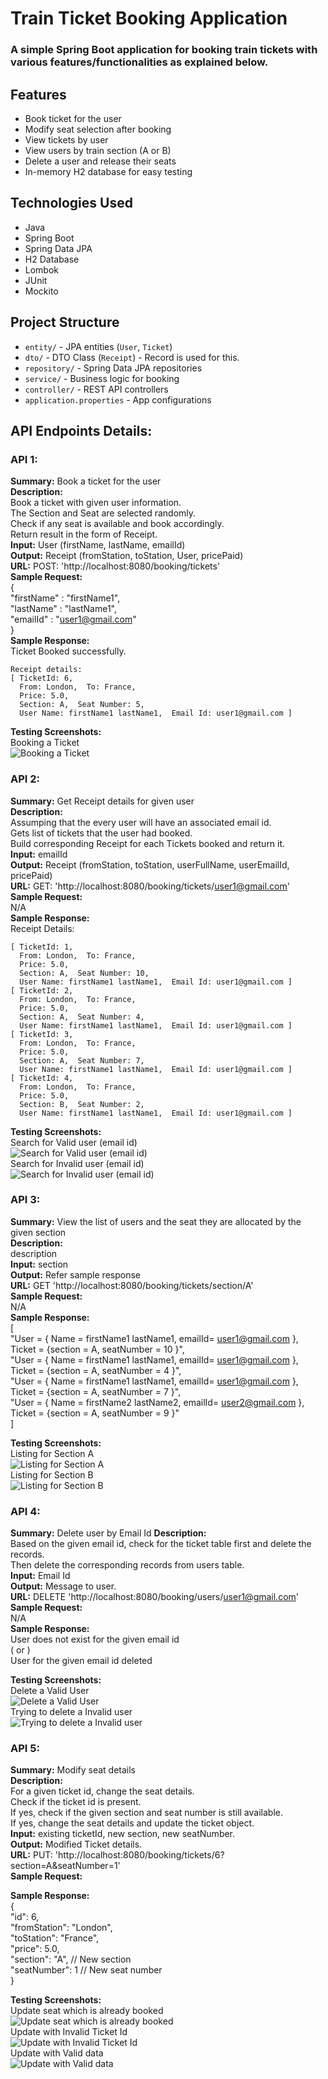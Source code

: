 
# Train Ticket Booking Application
### A simple Spring Boot application for booking train tickets with various features/functionalities as explained below.


## Features

- Book ticket for the user
- Modify seat selection after booking
- View tickets by user
- View users by train section (A or B)
- Delete a user and release their seats
- In-memory H2 database for easy testing


## Technologies Used

- Java
- Spring Boot
- Spring Data JPA
- H2 Database
- Lombok
- JUnit
- Mockito


## Project Structure

- `entity/` - JPA entities (`User`, `Ticket`)
- `dto/` - DTO Class (`Receipt`) - Record is used for this.
- `repository/` - Spring Data JPA repositories
- `service/` - Business logic for booking
- `controller/` - REST API controllers
- `application.properties` - App configurations


## API Endpoints Details:

### API 1: 
**Summary:** Book a ticket for the user  
**Description:**  
  Book a ticket with given user information.  
  The Section and Seat are selected randomly.  
  Check if any seat is available and book accordingly.  
  Return result in the form of Receipt.  
**Input:** User (firstName, lastName, emailId)  
**Output:** Receipt (fromStation, toStation, User, pricePaid)  
****URL:**** POST: 'http://localhost:8080/booking/tickets'  
****Sample Request:****  
	{  
		"firstName" : "firstName1",  
		"lastName" : "lastName1",  
		"emailId" : "user1@gmail.com"  
	}  
**Sample Response:**  
Ticket Booked successfully.  

	Receipt details:  
	[ TicketId: 6,  
	  From: London,  To: France,  
	  Price: 5.0,  
	  Section: A,  Seat Number: 5,  
	  User Name: firstName1 lastName1,  Email Id: user1@gmail.com ]  

**Testing Screenshots:**  
Booking a Ticket  
![Booking a Ticket](./src/main/resources/static/images/API1_01.JPG)  


### API 2: 
**Summary:** Get Receipt details for given user  
**Description:**   
  Assumping that the every user will have an associated email id.  
  Gets list of tickets that the user had booked.  
  Build corresponding Receipt for each Tickets booked and return it.  
**Input:** emailId  
**Output:** Receipt (fromStation, toStation, userFullName, userEmailId, pricePaid)  
**URL:** GET: 'http://localhost:8080/booking/tickets/user1@gmail.com'  
**Sample Request:**  
	N/A  
**Sample Response:**  
	Receipt Details:  

	[ TicketId: 1,  
	  From: London,  To: France,  
	  Price: 5.0,  
	  Section: A,  Seat Number: 10,  
	  User Name: firstName1 lastName1,  Email Id: user1@gmail.com ]  
	[ TicketId: 2,  
	  From: London,  To: France,  
	  Price: 5.0,  
	  Section: A,  Seat Number: 4,  
	  User Name: firstName1 lastName1,  Email Id: user1@gmail.com ]  
	[ TicketId: 3,  
	  From: London,  To: France,  
	  Price: 5.0,  
	  Section: A,  Seat Number: 7,  
	  User Name: firstName1 lastName1,  Email Id: user1@gmail.com ]  
	[ TicketId: 4, 
	  From: London,  To: France,  
	  Price: 5.0,  
	  Section: B,  Seat Number: 2,  
	  User Name: firstName1 lastName1,  Email Id: user1@gmail.com ]  

**Testing Screenshots:**  
Search for Valid user (email id)  
![Search for Valid user (email id)](./src/main/resources/static/images/API2_01.JPG)  
Search for Invalid user (email id)  
![Search for Invalid user (email id)](./src/main/resources/static/images/API2_02.JPG)  


### API 3:  
**Summary:** View the list of users and the seat they are allocated by the given section  
**Description:**   
  description  
**Input:** section  
**Output:** Refer sample response  
**URL:** GET 'http://localhost:8080/booking/tickets/section/A'  
**Sample Request:**  
	N/A  
**Sample Response:**  
	[  
		"User = { Name = firstName1 lastName1, emailId= user1@gmail.com }, Ticket = {section = A, seatNumber = 10 }",  
		"User = { Name = firstName1 lastName1, emailId= user1@gmail.com }, Ticket = {section = A, seatNumber = 4 }",  
		"User = { Name = firstName1 lastName1, emailId= user1@gmail.com }, Ticket = {section = A, seatNumber = 7 }",  
		"User = { Name = firstName2 lastName2, emailId= user2@gmail.com }, Ticket = {section = A, seatNumber = 9 }"  
	] 

**Testing Screenshots:**  
Listing for Section A  
![Listing for Section A](./src/main/resources/static/images/API3_01.JPG)  
Listing for Section B  
![Listing for Section B](./src/main/resources/static/images/API3_02.JPG)  



### API 4:  
**Summary:** Delete user by Email Id 
**Description:**   
  Based on the given email id, check for the ticket table first and delete the records.  
  Then delete the corresponding records from users table.  
**Input:** Email Id  
**Output:** Message to user.  
**URL:** DELETE 'http://localhost:8080/booking/users/user1@gmail.com'  
**Sample Request:**  
	N/A  
**Sample Response:**  
	User does not exist for the given email id  
					( or )  
	User for the given email id deleted  

**Testing Screenshots:**  
Delete a Valid User  
![Delete a Valid User](./src/main/resources/static/images/API4_01.JPG)  
Trying to delete a Invalid user  
![Trying to delete a Invalid user](./src/main/resources/static/images/API4_02.JPG)  


### API 5:  
**Summary:** Modify seat details  
**Description:**   
  For a given ticket id, change the seat details.  
  Check if the ticket id is present.  
  If yes, check if the given section and seat number is still available.  
  If yes, change the seat details and update the ticket object.  
**Input:** existing ticketId, new section, new seatNumber.  
**Output:** Modified Ticket details.  
**URL:** PUT: 'http://localhost:8080/booking/tickets/6?section=A&seatNumber=1'  
**Sample Request:**  

**Sample Response:**  
	{  
		"id": 6,  
		"fromStation": "London",  
		"toStation": "France",  
		"price": 5.0,  
		"section": "A",					// New section  
		"seatNumber": 1					// New seat number  
	}  

**Testing Screenshots:**  
Update seat which is already booked  
![Update seat which is already booked](./src/main/resources/static/images/API5_01.JPG)  
Update with Invalid Ticket Id  
![Update with Invalid Ticket Id](./src/main/resources/static/images/API5_02.JPG)  
Update with Valid data  
![Update with Valid data](./src/main/resources/static/images/API5_03.JPG)  
